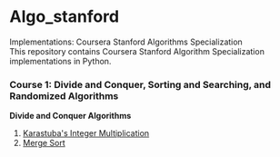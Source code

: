 # Algo_stanford

Implementations: Coursera Stanford Algorithms Specialization  
This repository contains Coursera Stanford Algorithm Specialization implementations in Python.

### Course 1: Divide and Conquer, Sorting and Searching, and Randomized Algorithms
**Divide and Conquer Algorithms**
1. [Karastuba's Integer Multiplication](/C1:\Divide\and\Conquer/Karastuba_mul.py)
2. [Merge Sort](/C1:\Divide\and\Conquer/Merge_sort.py)
